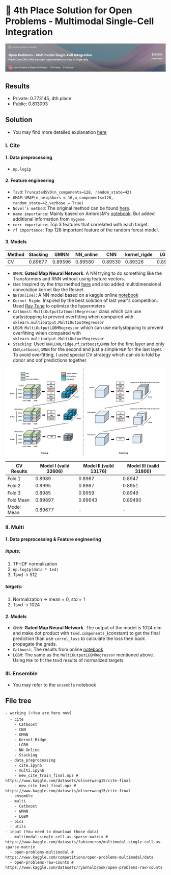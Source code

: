 # 🥇 4th Place Solution for  Open Problems - Multimodal Single-Cell Integration

![title](./pics/title.jpg)

## Results

- Private: 0.773145, 4th place
- Public: 0.813093

## Solution

* You may find more detailed explanation [here](https://www.kaggle.com/competitions/open-problems-multimodal/discussion/366460) 

### Ⅰ. Cite

#### 1. Data preprocessing 

* `np.log1p`

#### 2. Feature engineering

- `Tsvd`: `TruncatedSVD(n_components=128, random_state=42)`
- `UMAP`: `UMAP(n_neighbors = 16,n_components=128, random_state=42,verbose = True)`
- `Novel’s method`: The original method can be found [here](https://github.com/openproblems-bio/neurips2021_multimodal_topmethods/blob/dc7bd58dacbe804dcc7be047531d795b1b04741e/src/predict_modality/methods/novel/resources/helper_functions.py). 
- `name importance`: Mainly based on AmbrosM's [notebook](https://www.kaggle.com/code/ambrosm/msci-eda-which-makes-sense/notebook#Name-matching). But added additional information from `mygene`
- `corr importance`: Top 3 features that correlated with each target. 
- `rf importance`:  Top 128 important feature of the random forest model.

#### 3. Models

| Method | Stacking | GMNN      | NN_online | CNN     | kernel_rigde | LGBM    | Catboost |
| ------ | -------- | ------- | --------- | ------- | ------------ | ------- | -------- |
| CV     | 0.89677  | 0.89596 | 0.89580   | 0.89530 | 0.89326      | 0.89270 | 0.89100  |

- `GMNN`: **Gated Map Neural Network**. A NN trying to do something like the Transformers and RNN without using feature vectors.
- `CNN`: Inspired by the tmp method [here](https://www.kaggle.com/competitions/lish-moa/discussion/202256) and also added multidimensional convolution kernel like the Resnet.
- `NN(Online)`: A NN model based on a kaggle online [notebook](https://www.kaggle.com/code/pourchot/all-in-one-citeseq-multiome-with-keras)
- `Kernel Rigde`: Inspired by the best solution of last year's competition. Used [Ray Tune](https://docs.ray.io/en/master/tune/index.html) to optimize the hypermeters
- `Catboost`: `MultiOutputCatboostRegressor` class which can use earlystopping to prevent overfitting when compaired with `sklearn.multioutput.MultiOutputRegressor`
- `LBGM`: `MultiOutputLGBMRegressor` which can use earlystopping to prevent overfitting when compaired with `sklearn.multioutput.MultiOutputRegressor`
- `Stacking`: Used `KNN`,`CNN`,`ridge`,`rf`,`catboost`,`GMNN` for the first layer and only `CNN`,`catboost`,`GMNN` for the second and just a simple `MLP` for the last layer. To avoid overfitting, I used special CV strategy which can do k-fold by donor and oof predictions together

![stacking](./pics/stacking.jpg)

| CV Results | Model Ⅰ (vaild 32606) | Model Ⅱ (vaild 13176) | Model Ⅲ (vaild 31800) |
| ---------- | --------------------- | --------------------- | --------------------- |
| Fold 1     | 0.8989                | 0.8967                | 0.8947                |
| Fold 2     | 0.8995                | 0.8967                | 0.8951                |
| Fold 3     | 0.8985                | 0.8959                | 0.8949                |
| Fold Mean  | 0.89897               | 0.89643               | 0.89490               |
| Model Mean | 0.89677               | -                     | -                     |

### Ⅱ. Multi

#### 1. Data preprocessing & Feature engineering

##### inputs:

1. TF-IDF normalization
2. `np.log1p(data * 1e4)`
3. Tsvd -> 512

##### targets:

1. Normalization -> mean = 0, std = 1
2. Tsvd -> 1024

#### 2. Models

- `GMNN`: **Gated Map Neural Network**. The output of the model is 1024 dim and make dot product with `tsvd.components_`(constant) to get the final prediction than use `correl_loss` to calculate the loss then back propagate the grads.
- `Catboost`: The results from online [notebook](https://www.kaggle.com/code/xiafire/lb-t15-msci-multiome-catboostregressor)
- `LGBM`: The same as the `MultiOutputLGBMRegressor` mentioned above. Using `MSE` to fit the tsvd results of normalized targets.

### Ⅲ. Ensemble
* You may refer to the `ensemble` notebook

## File tree

``` shell
- working (⭐You are here now)
  - cite
    - Catboost
    - CNN
    - GMNN
    - Kernel_Ridge
    - LGBM
    - NN_Online
    - Stacking
  - data_preprocessing
    - cite.ipynb
    - multi.ipynb
    - new_cite_train_final.npz # https://www.kaggle.com/datasets/oliverwang15/cite-final
    - new_cite_test_final.npz # https://www.kaggle.com/datasets/oliverwang15/cite-final
  - ensemble
  - multi
    - Catboost
    - GMNN
    - LGBM
  - pics
  - utils
- input (You need to download those data)
  - multimodal-single-cell-as-sparse-matrix # https://www.kaggle.com/datasets/fabiencrom/multimodal-single-cell-as-sparse-matrix
  - open-problems-multimodal # https://www.kaggle.com/competitions/open-problems-multimodal/data
  - open-problems-raw-counts # https://www.kaggle.com/datasets/ryanholbrook/open-problems-raw-counts
	
```

